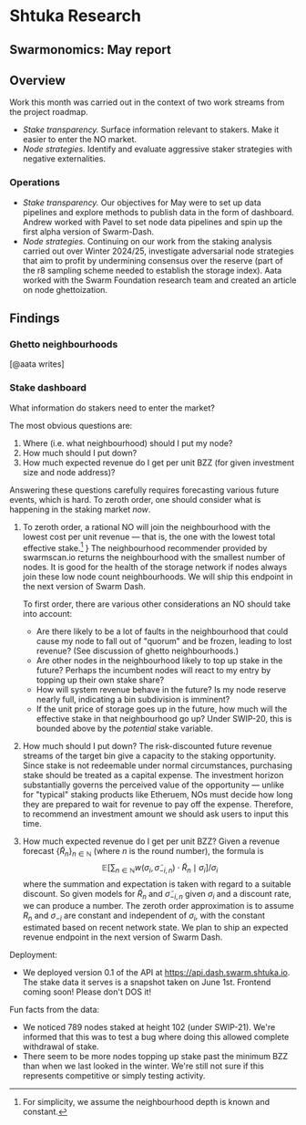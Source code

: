 # Shtuka Research

## Swarmonomics: May report

## Overview

Work this month was carried out in the context of two work streams from the project roadmap.

* *Stake transparency.* Surface information relevant to stakers. Make it easier to enter the NO market.
* *Node strategies.* Identify and evaluate aggressive staker strategies with negative externalities.

### Operations

* *Stake transparency.* Our objectives for May were to set up data pipelines and explore methods to publish data in the form of dashboard. Andrew worked with Pavel to set node data pipelines and spin up the first alpha version of Swarm-Dash.
* *Node strategies.* Continuing on our work from the staking analysis carried out over Winter 2024/25, investigate adversarial node strategies that aim to profit by undermining consensus over the reserve (part of the r8 sampling scheme needed to establish the storage index). Aata worked with the Swarm Foundation research team and created an article on node ghettoization.

## Findings

### Ghetto neighbourhoods

[@aata writes]

### Stake dashboard

What information do stakers need to enter the market?

The most obvious questions are:

1. Where (i.e. what neighbourhood) should I put my node?
2. How much should I put down?
3. How much expected revenue do I get per unit BZZ (for given investment size and node address)?

Answering these questions carefully requires forecasting various future events, which is hard. To zeroth order, one should consider what is happening in the staking market *now*.

1. To zeroth order, a rational NO will join the neighbourhood with the lowest cost per unit revenue — that is, the one with the lowest total effective stake.[^depth] }
   The neighbourhood recommender provided by swarmscan.io returns the neighbourhood with the smallest number of nodes. It is good for the health of the storage network if nodes always join these low node count neighbourhoods. 
   We will ship this endpoint in the next version of Swarm Dash.


   To first order, there are various other considerations an NO should take into account:

   * Are there likely to be a lot of faults in the neighbourhood that could cause my node to fall out of "quorum" and be frozen, leading to lost revenue? (See discussion of ghetto neighbourhoods.)
   * Are other nodes in the neighbourhood likely to top up stake in the future? Perhaps the incumbent nodes will react to my entry by topping up their own stake share?
   * How will system revenue behave in the future? Is my node reserve nearly full, indicating a bin subdivision is imminent?
   * If the unit price of storage goes up in the future, how much will the effective stake in that neighbourhood go up? Under SWIP-20, this is bounded above by the *potential* stake variable.

2. How much should I put down? The risk-discounted future revenue streams of the target bin give a capacity to the staking opportunity. 
   Since stake is not redeemable under normal circumstances, purchasing stake should be treated as a capital expense. The investment horizon substantially governs the perceived value of the opportunity — unlike for "typical" staking products like Etheruem, NOs must decide how long they are prepared to wait for revenue to pay off the expense. Therefore, to recommend an investment amount we should ask users to input this time.

3. How much expected revenue do I get per unit BZZ?
   Given a revenue forecast $\{\tilde{R}_n\}_{n\in\mathbb{N}}$ (where $n$ is the round number), the formula is
   $$
   \mathbb{E}\left[\sum_{n\in\mathbb{N}} w(\sigma_i,\tilde\sigma_{-i,n})\cdot\tilde{R}_n \mid \sigma_i\right] / \sigma_i
   $$
   where the summation and expectation is taken with regard to a suitable discount. So given models for $\tilde{R}_n$ and $\tilde{\sigma}_{-i,n}$ given $\sigma_i$ and a discount rate, we can produce a number. 
   The zeroth order approximation is to assume $R_n$ and $\sigma_{-i}$ are constant and independent of $\sigma_i$, with the constant estimated based on recent network state. We plan to ship an expected revenue endpoint in the next version of Swarm Dash.

Deployment:

* We deployed version 0.1 of the API at https://api.dash.swarm.shtuka.io. The stake data it serves is a snapshot taken on June 1st. Frontend coming soon! Please don't DOS it!

Fun facts from the data:

* We noticed 789 nodes staked at height 102 (under SWIP-21). We're informed that this was to test a bug where doing this allowed complete withdrawal of stake.
* There seem to be more nodes topping up stake past the minimum BZZ than when we last looked in the winter. We're still not sure if this represents competitive or simply testing activity.

[^depth]: For simplicity, we assume the neighbourhood depth is known and constant.